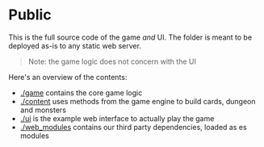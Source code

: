 # Public

This is the full source code of the game _and_ UI. The folder is meant to be deployed as-is to any static web server.

>  Note: the game logic does not concern with the UI

Here's an overview of the contents:

- [./game](https://github.com/oskarrough/slaytheweb/tree/main/public/game) contains the core game logic
- [./content](https://github.com/oskarrough/slaytheweb/tree/main/public/content) uses methods from the game engine to build cards, dungeon and monsters
- [./ui](https://github.com/oskarrough/slaytheweb/tree/main/public/ui) is the example web interface to actually play the game
- [./web_modules](https://github.com/oskarrough/slaytheweb/tree/main/public/web_modules) contains our third party dependencies, loaded as es modules
